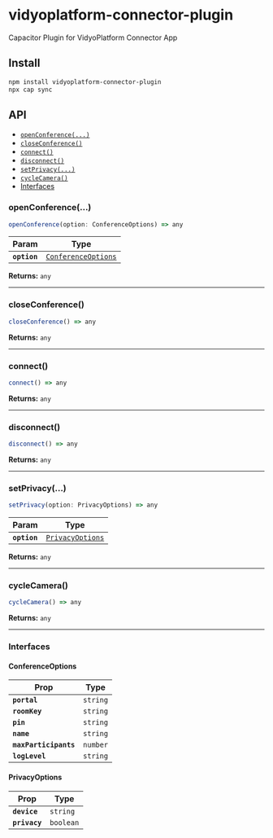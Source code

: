 # vidyoplatform-connector-plugin

Capacitor Plugin for VidyoPlatform Connector App

## Install

```bash
npm install vidyoplatform-connector-plugin
npx cap sync
```

## API

<docgen-index>

* [`openConference(...)`](#openconference)
* [`closeConference()`](#closeconference)
* [`connect()`](#connect)
* [`disconnect()`](#disconnect)
* [`setPrivacy(...)`](#setprivacy)
* [`cycleCamera()`](#cyclecamera)
* [Interfaces](#interfaces)

</docgen-index>

<docgen-api>
<!--Update the source file JSDoc comments and rerun docgen to update the docs below-->

### openConference(...)

```typescript
openConference(option: ConferenceOptions) => any
```

| Param        | Type                                                            |
| ------------ | --------------------------------------------------------------- |
| **`option`** | <code><a href="#conferenceoptions">ConferenceOptions</a></code> |

**Returns:** <code>any</code>

--------------------


### closeConference()

```typescript
closeConference() => any
```

**Returns:** <code>any</code>

--------------------


### connect()

```typescript
connect() => any
```

**Returns:** <code>any</code>

--------------------


### disconnect()

```typescript
disconnect() => any
```

**Returns:** <code>any</code>

--------------------


### setPrivacy(...)

```typescript
setPrivacy(option: PrivacyOptions) => any
```

| Param        | Type                                                      |
| ------------ | --------------------------------------------------------- |
| **`option`** | <code><a href="#privacyoptions">PrivacyOptions</a></code> |

**Returns:** <code>any</code>

--------------------


### cycleCamera()

```typescript
cycleCamera() => any
```

**Returns:** <code>any</code>

--------------------


### Interfaces


#### ConferenceOptions

| Prop                  | Type                |
| --------------------- | ------------------- |
| **`portal`**          | <code>string</code> |
| **`roomKey`**         | <code>string</code> |
| **`pin`**             | <code>string</code> |
| **`name`**            | <code>string</code> |
| **`maxParticipants`** | <code>number</code> |
| **`logLevel`**        | <code>string</code> |


#### PrivacyOptions

| Prop          | Type                 |
| ------------- | -------------------- |
| **`device`**  | <code>string</code>  |
| **`privacy`** | <code>boolean</code> |

</docgen-api>
